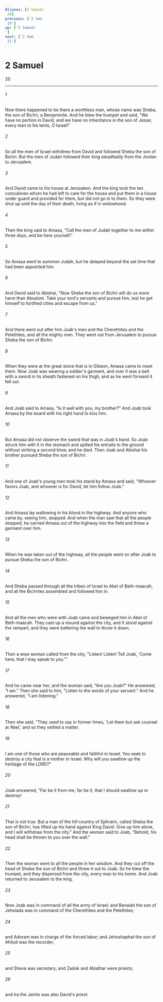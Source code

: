 ```yaml
---
Aliases: [2 Samuel 20]
previous: ['2 Sam 19']
up: ['2 Samuel']
next: ['2 Sam 21']
---
```

# 2 Samuel 20

***
 

###### 1 
Now there happened to be there a worthless man, whose name was Sheba, the son of Bichri, a Benjaminite. And he blew the trumpet and said, "We have no portion in David,  and we have no inheritance in the son of Jesse;  every man to his tents, O Israel!"  

###### 2 
So all the men of Israel withdrew from David and followed Sheba the son of Bichri. But the men of Judah followed their king steadfastly from the Jordan to Jerusalem.  

###### 3 
And David came to his house at Jerusalem. And the king took the ten concubines whom he had left to care for the house and put them in a house under guard and provided for them, but did not go in to them. So they were shut up until the day of their death, living as if in widowhood.  

###### 4 
Then the king said to Amasa, "Call the men of Judah together to me within three days, and be here yourself."  

###### 5 
So Amasa went to summon Judah, but he delayed beyond the set time that had been appointed him.  

###### 6 
And David said to Abishai, "Now Sheba the son of Bichri will do us more harm than Absalom. Take your lord's servants and pursue him, lest he get himself to fortified cities and escape from us."  

###### 7 
And there went out after him Joab's men and the Cherethites and the Pelethites, and all the mighty men. They went out from Jerusalem to pursue Sheba the son of Bichri.  

###### 8 
When they were at the great stone that is in Gibeon, Amasa came to meet them. Now Joab was wearing a soldier's garment, and over it was a belt with a sword in its sheath fastened on his thigh, and as he went forward it fell out.  

###### 9 
And Joab said to Amasa, "Is it well with you, my brother?" And Joab took Amasa by the beard with his right hand to kiss him.  

###### 10 
But Amasa did not observe the sword that was in Joab's hand. So Joab struck him with it in the stomach and spilled his entrails to the ground without striking a second blow, and he died. Then Joab and Abishai his brother pursued Sheba the son of Bichri.  

###### 11 
And one of Joab's young men took his stand by Amasa and said, "Whoever favors Joab, and whoever is for David, let him follow Joab."  

###### 12 
And Amasa lay wallowing in his blood in the highway. And anyone who came by, seeing him, stopped. And when the man saw that all the people stopped, he carried Amasa out of the highway into the field and threw a garment over him.  

###### 13 
When he was taken out of the highway, all the people went on after Joab to pursue Sheba the son of Bichri.  

###### 14 
And Sheba passed through all the tribes of Israel to Abel of Beth-maacah, and all the Bichrites assembled and followed him in.  

###### 15 
And all the men who were with Joab came and besieged him in Abel of Beth-maacah. They cast up a mound against the city, and it stood against the rampart, and they were battering the wall to throw it down.  

###### 16 
Then a wise woman called from the city, "Listen! Listen! Tell Joab, 'Come here, that I may speak to you.'"  

###### 17 
And he came near her, and the woman said, "Are you Joab?" He answered, "I am." Then she said to him, "Listen to the words of your servant." And he answered, "I am listening."  

###### 18 
Then she said, "They used to say in former times, 'Let them but ask counsel at Abel,' and so they settled a matter.  

###### 19 
I am one of those who are peaceable and faithful in Israel. You seek to destroy a city that is a mother in Israel. Why will you swallow up the heritage of the LORD?"  

###### 20 
Joab answered, "Far be it from me, far be it, that I should swallow up or destroy!  

###### 21 
That is not true. But a man of the hill country of Ephraim, called Sheba the son of Bichri, has lifted up his hand against King David. Give up him alone, and I will withdraw from the city." And the woman said to Joab, "Behold, his head shall be thrown to you over the wall."  

###### 22 
Then the woman went to all the people in her wisdom. And they cut off the head of Sheba the son of Bichri and threw it out to Joab. So he blew the trumpet, and they dispersed from the city, every man to his home. And Joab returned to Jerusalem to the king.  

###### 23 
Now Joab was in command of all the army of Israel; and Benaiah the son of Jehoiada was in command of the Cherethites and the Pelethites;  

###### 24 
and Adoram was in charge of the forced labor; and Jehoshaphat the son of Ahilud was the recorder;  

###### 25 
and Sheva was secretary; and Zadok and Abiathar were priests;  

###### 26 
and Ira the Jairite was also David's priest.
